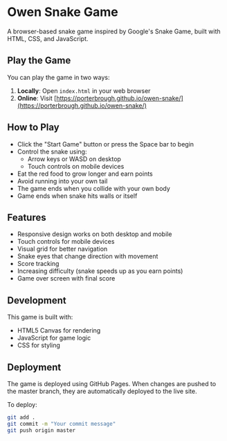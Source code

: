 # Owen Snake Game

A browser-based snake game inspired by Google's Snake Game, built with HTML, CSS, and JavaScript.

## Play the Game

You can play the game in two ways:

1. **Locally**: Open `index.html` in your web browser
2. **Online**: Visit [https://porterbrough.github.io/owen-snake/](https://porterbrough.github.io/owen-snake/)

## How to Play

- Click the "Start Game" button or press the Space bar to begin
- Control the snake using:
  - Arrow keys or WASD on desktop
  - Touch controls on mobile devices
- Eat the red food to grow longer and earn points
- Avoid running into your own tail
- The game ends when you collide with your own body
- Game ends when snake hits walls or itself

## Features

- Responsive design works on both desktop and mobile
- Touch controls for mobile devices
- Visual grid for better navigation
- Snake eyes that change direction with movement
- Score tracking
- Increasing difficulty (snake speeds up as you earn points)
- Game over screen with final score

## Development

This game is built with:
- HTML5 Canvas for rendering
- JavaScript for game logic
- CSS for styling

## Deployment

The game is deployed using GitHub Pages. When changes are pushed to the master branch, they are automatically deployed to the live site.

To deploy:
```bash
git add .
git commit -m "Your commit message"
git push origin master
```